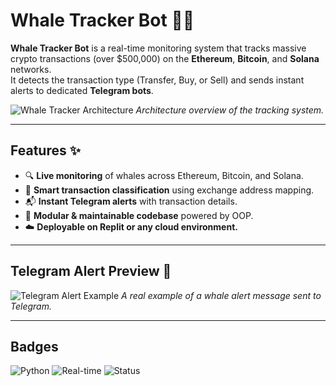 # Whale Tracker Bot 🐋📡

**Whale Tracker Bot** is a real-time monitoring system that tracks massive crypto transactions (over $500,000) on the **Ethereum**, **Bitcoin**, and **Solana** networks.  
It detects the transaction type (Transfer, Buy, or Sell) and sends instant alerts to dedicated **Telegram bots**.

![Whale Tracker Architecture](./assets/architecture.png)
*Architecture overview of the tracking system.*

---

## Features ✨

- 🔍 **Live monitoring** of whales across Ethereum, Bitcoin, and Solana.
- 🧠 **Smart transaction classification** using exchange address mapping.
- 📬 **Instant Telegram alerts** with transaction details.
- 🧱 **Modular & maintainable codebase** powered by OOP.
- ☁️ **Deployable on Replit or any cloud environment.**

---

## Telegram Alert Preview 💬

![Telegram Alert Example](./assets/telegram_alert.png)
*A real example of a whale alert message sent to Telegram.*

---

## Badges

![Python](https://img.shields.io/badge/Made%20with-Python-3776AB?logo=python&logoColor=white)
![Real-time](https://img.shields.io/badge/Real--time-Enabled-brightgreen)
![Status](https://img.shields.io/badge/Status-Development-yellow)
